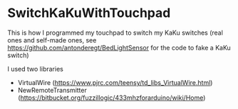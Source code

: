 # SwitchKaKuWithTouchpad
This is how I programmed my touchpad to switch my KaKu switches (real ones and self-made ones, see https://github.com/antonderegt/BedLightSensor for the code to fake a KaKu switch)

I used two libraries
* VirtualWire (https://www.pjrc.com/teensy/td_libs_VirtualWire.html)
* NewRemoteTransmitter (https://bitbucket.org/fuzzillogic/433mhzforarduino/wiki/Home)
